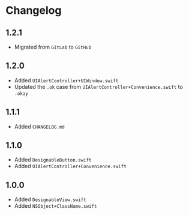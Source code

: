# Changelog

## 1.2.1

- Migrated from `GitLab` to `GitHub`

## 1.2.0

- Added `UIAlertController+UIWindow.swift`
- Updated the `.ok` case from `UIAlertController+Convenience.swift` to `.okay`

## 1.1.1

- Added `CHANGELOG.md`

## 1.1.0

- Added `DesignableButton.swift`
- Added `UIAlertController+Convenience.swift`

## 1.0.0

- Added `DesignableView.swift`
- Added `NSObject+ClassName.swift`
